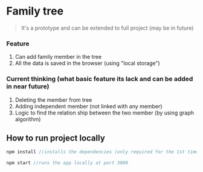 # Family tree
> It's a prototype and can be extended to full project (may be in future)

### Feature
1. Can add family member in the tree
2. All the data is saved in the browser (using "local storage")

### Current thinking (what basic feature its lack and can be added in near future)
1. Deleting the member from tree
2. Adding independent member (not linked with any member)
3. Logic to find the relation ship between the two member (by using graph algorithm)

## How to run project locally
```javascript
npm install //installs the dependencies (only required for the 1st time running the app)
```
```javascript
npm start //runs the app locally at port 3000
```
